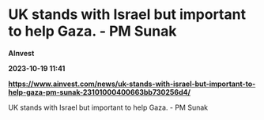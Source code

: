 # UK stands with Israel but important to help Gaza. - PM Sunak
**AInvest**

**2023-10-19 11:41**

**https://www.ainvest.com/news/uk-stands-with-israel-but-important-to-help-gaza-pm-sunak-23101000400663bb730256d4/**

UK stands with Israel but important to help Gaza. - PM Sunak